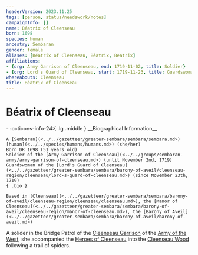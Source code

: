```yaml
---
headerVersion: 2023.11.25
tags: [person, status/needswork/notes]
campaignInfo: []
name: Béatrix of Cleenseau
born: 1698
species: human
ancestry: Sembaran
gender: female
aliases: [Béatrix of Cleenseau, Béatrix, Beatrix]
affiliations:
- {org: Army Garrison of Cleenseau, end: 1719-11-02, title: Soldier}
- {org: Lord's Guard of Cleenseau, start: 1719-11-23, title: Guardswoman}
whereabouts: Cleenseau
title: Béatrix of Cleenseau
---
```

# Béatrix of Cleenseau
<div class="grid cards ext-narrow-margin ext-one-column" markdown>
- :octicons-info-24:{ .lg .middle } __Biographical Information__

    A [Sembaran](<../../gazetteer/greater-sembara/sembara/sembara.md>) [human](<../../species/humans/humans.md>) (she/her)  
    Born DR 1698 (51 years old)  
    Soldier of the [Army Garrison of Cleenseau](<../../groups/sembaran-army/army-garrison-of-cleenseau.md>) (until November 2nd, 1719)  
    Guardswoman of the [Lord's Guard of Cleenseau](<../../gazetteer/greater-sembara/sembara/barony-of-aveil/cleenseau-region/cleenseau/lord-s-guard-of-cleenseau.md>) (since November 23th, 1719)  
    { .bio }

    Based in [Cleenseau](<../../gazetteer/greater-sembara/sembara/barony-of-aveil/cleenseau-region/cleenseau/cleenseau.md>), the [Manor of Cleenseau](<../../gazetteer/greater-sembara/sembara/barony-of-aveil/cleenseau-region/manor-of-cleenseau.md>), the [Barony of Aveil](<../../gazetteer/greater-sembara/sembara/barony-of-aveil/barony-of-aveil.md>)
</div>


A solider in the Bridge Patrol of the [Cleenseau Garrison](<../../groups/sembaran-army/army-garrison-of-cleenseau.md>) of the [Army of the West](<../../groups/sembaran-army/army-of-the-west.md>), she accompanied the [Heroes of Cleenseau](<../pcs/cleenseau/heroes-of-cleenseau.md>) into the [Cleenseau Wood](<../../gazetteer/greater-sembara/sembara/barony-of-aveil/cleenseau-region/cleenseau-wood.md>) following a trail of spiders. 